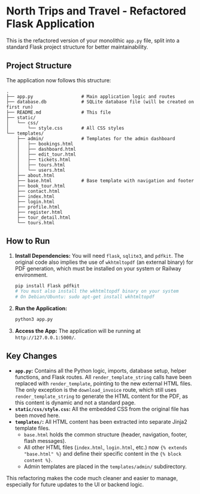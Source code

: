 # North Trips and Travel - Refactored Flask Application

This is the refactored version of your monolithic `app.py` file, split into a standard Flask project structure for better maintainability.

## Project Structure

The application now follows this structure:

```
.
├── app.py                  # Main application logic and routes
├── database.db             # SQLite database file (will be created on first run)
├── README.md               # This file
├── static/
│   └── css/
│       └── style.css       # All CSS styles
└── templates/
    ├── admin/              # Templates for the admin dashboard
    │   ├── bookings.html
    │   ├── dashboard.html
    │   ├── edit_tour.html
    │   ├── tickets.html
    │   ├── tours.html
    │   └── users.html
    ├── about.html
    ├── base.html           # Base template with navigation and footer
    ├── book_tour.html
    ├── contact.html
    ├── index.html
    ├── login.html
    ├── profile.html
    ├── register.html
    ├── tour_detail.html
    └── tours.html
```

## How to Run

1.  **Install Dependencies:**
    You will need `flask`, `sqlite3`, and `pdfkit`. The original code also implies the use of `wkhtmltopdf` (an external binary) for PDF generation, which must be installed on your system or Railway environment.
    
    ```bash
    pip install Flask pdfkit
    # You must also install the wkhtmltopdf binary on your system
    # On Debian/Ubuntu: sudo apt-get install wkhtmltopdf
    ```

2.  **Run the Application:**
    
    ```bash
    python3 app.py
    ```

3.  **Access the App:**
    The application will be running at `http://127.0.0.1:5000/`.

## Key Changes

*   **`app.py`:** Contains all the Python logic, imports, database setup, helper functions, and Flask routes. All `render_template_string` calls have been replaced with `render_template`, pointing to the new external HTML files. The only exception is the `download_invoice` route, which still uses `render_template_string` to generate the HTML content for the PDF, as this content is dynamic and not a standard page.
*   **`static/css/style.css`:** All the embedded CSS from the original file has been moved here.
*   **`templates/`:** All HTML content has been extracted into separate Jinja2 template files.
    *   `base.html` holds the common structure (header, navigation, footer, flash messages).
    *   All other HTML files (`index.html`, `login.html`, etc.) now `{% extends "base.html" %}` and define their specific content in the `{% block content %}`.
    *   Admin templates are placed in the `templates/admin/` subdirectory.

This refactoring makes the code much cleaner and easier to manage, especially for future updates to the UI or backend logic.

